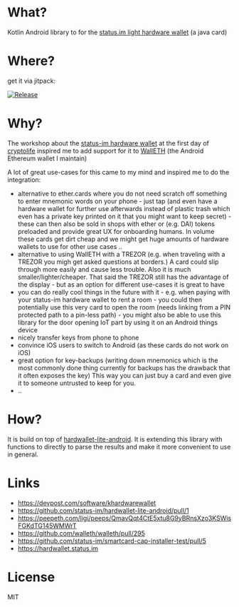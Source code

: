 # What?

Kotlin Android library to for the [status.im light hardware wallet](https://hardwallet.status.im) (a java card)

# Where?

get it via jitpack:

[![Release](https://jitpack.io/v/walleth/KHardWareWallet.svg)](https://jitpack.io/#walleth/KHardWareWallet)

# Why?

The workshop about the [status-im hardware wallet](https://hardwallet.status.im) at the first day of [cryptolife](https://hackathon.status.im) inspired me to add support for it to  [WallETH](https://walleth.org) (the Android Ethereum wallet I maintain)

A lot of great use-cases for this came to my mind and inspired me to do the integration:
 - alternative to ether.cards where you do not need scratch off something to enter mnemonic words on your phone - just tap (and even have a hardware wallet for further use afterwards instead of plastic trash which even has a private key printed on it that you might want to keep secret) - these can then also be sold in shops with ether or (e.g. DAI) tokens preloaded and provide great UX for onboarding humans. In volume these cards get dirt cheap and we might get huge amounts of hardware wallets to use for other use cases ..
 - alternative to using WallETH with a TREZOR (e.g. when traveling with a TREZOR you migh get asked questions at borders.) A card could slip through more easily and cause less trouble. Also it is much smaller/lighter/cheaper.  That said the TREZOR still has the advantage of the display - but as an option for different use-cases it is great to have
 - you can do really cool things in the future with it - e.g. when paying with your status-im hardware wallet to rent a room - you could then potentially use this very card to open the room (needs linking from a PIN protected path to a pin-less path) - you might also be able to use this library for the door opening IoT part by using it on an Android things device
 - nicely transfer keys from phone to phone
 - convince iOS users to switch to Android (as these cards do not work on iOS)
 - great option for key-backups (writing down mnemonics which is the most commonly done thing currently for backups has the drawback that it often exposes the key) This way you can just buy a card and even give it to someone untrusted to keep for you.
 - ..


# How?

It is build on top of [hardwallet-lite-android](https://github.com/status-im/hardwallet-lite-android). It is extending this library with functions to directly to parse the results and make it more convenient to use in general.

# Links

  * https://devpost.com/software/khardwarewallet
 * https://github.com/status-im/hardwallet-lite-android/pull/1
 * https://peepeth.com/ligi/peeps/QmavQqt4CtE5xtu8G9yBRnsXzo3KSWisFGKdTG145WMWrT
 * https://github.com/walleth/walleth/pull/295
 * https://github.com/status-im/smartcard-cap-installer-test/pull/5
 * https://hardwallet.status.im

# License

MIT
